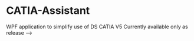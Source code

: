 # CATIA-Assistant
WPF application to simplify use of DS CATIA V5
Currently available only as release -->
